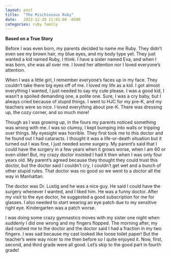 ```yaml
---
layout: post
title:  "The Mischievous Ruby"
date:   2022-12-20 11:01:00 -0500
categories: ruby family
---
```

__Based on a True Story__

Before I was even born, my parents decided to name me Ruby. They didn’t even see my brown hair, my blue eyes, and my body type yet. They just wanted a kid named Ruby, I think. I have a sister named Eva, and when I was born, she was all over me. I loved her attention nor I loved everyone’s attention. 

When I was a little girl, I remember everyone’s faces up in my face. They couldn’t take there big eyes off of me. I loved my life as a kid. I got almost everything I wanted, I just needed to say my cute please. I was a good kid, I wasn’t a spoiled demanding one, a polite one. Sure, I was a cry baby, but I always cried because of stupid things. I went to HJC for my pre-K, and my teachers were so nice. I loved everything about pre-K. There was dressing up, the cozy corner, and so much more! 

Though as I was growing up, in the fours my parents noticed something was wrong with me. I was so clumsy, I kept bumping into walls or tripping over things. My eyesight was horrible. They first took me to this doctor and he found out I had cataracts. I thought it was a life-or-death situation but it turned out I was fine, I just needed some surgery. My parent’s said that I could have the surgery in a few years when it grows worse, when I am 60 or even older! But, my crazy doctor insisted I had it then when I was only four years old. My parent’s agreed because they thought they could trust this doctor, but the doctor said I couldn’t cry, I couldn’t get wet and a bunch of other stupid rules. That doctor was no good so we went to a doctor all the way in Manhattan. 

The doctor was Dr. Lustig and he was a nice guy. He said I could have the surgery whenever I wanted, and I liked him. He was a funny doctor. After my visit to the eye doctor, he suggested a good subscription for me for glasses. I also needed to start wearing an eye patch due to my sensitive right eye. Kindergarten was a patch worse. 

I was doing some crazy gymnastics moves with my sister one night when suddenly I did one wrong and my fingers flopped. The morning after, my dad rushed me to the doctor and the doctor said I had a fraction in my two fingers. I was sad because my cast looked like loose toilet paper! But the teacher’s were way nicer to me then before so I quite enjoyed it. Now, first, second, and third grade were all good. Let’s skip to the good part in fourth grade! 
